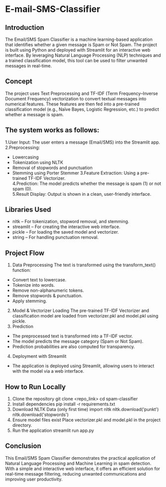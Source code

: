 # E-mail-SMS-Classifier
## Introduction
The Email/SMS Spam Classifier is a machine learning-based application that identifies whether a given message is Spam or Not Spam. The project is built using Python and deployed with Streamlit for an interactive web interface. By leveraging Natural Language Processing (NLP) techniques and a trained classification model, this tool can be used to filter unwanted messages in real-time.<br>
## Concept
The project uses Text Preprocessing and TF-IDF (Term Frequency–Inverse Document Frequency) vectorization to convert textual messages into numerical features. These features are then fed into a pre-trained classification model (e.g., Naïve Bayes, Logistic Regression, etc.) to predict whether a message is spam.<br>
## The system works as follows:
1.User Input: The user enters a message (Email/SMS) into the Streamlit app.<br>
2.Preprocessing:
 - Lowercasing
 - Tokenization using NLTK
 - Removal of stopwords and punctuation
 - Stemming using Porter Stemmer
3.Feature Extraction: Using a pre-trained TF-IDF Vectorizer.<br>
4.Prediction: The model predicts whether the message is spam (1) or not spam (0).<br>
5.Result Display: Output is shown in a clean, user-friendly interface.<br>
## Libraries Used
 - nltk – For tokenization, stopword removal, and stemming.
 - streamlit – For creating the interactive web interface.
 - pickle – For loading the saved model and vectorizer.
 - string – For handling punctuation removal.<br>
 ## Project Flow
  1. Data Preprocessing
 The text is transformed using the transform_text() function:
 - Convert text to lowercase.
 - Tokenize into words.
 - Remove non-alphanumeric tokens.
 - Remove stopwords & punctuation.
 - Apply stemming. <br>
 2. Model & Vectorizer Loading
 The pre-trained TF-IDF Vectorizer and classification model are loaded from vectorizer.pkl and model.pkl using pickle. <br>
 3. Prediction
 - The preprocessed text is transformed into a TF-IDF vector.
 - The model predicts the message category (Spam or Not Spam).
 - Prediction probabilities are also computed for transparency. <br>
 4. Deployment with Streamlit
 - The application is deployed using Streamlit, allowing users to interact with the model via a web interface. <br>
## How to Run Locally
 1. Clone the repository
    git clone <repo_link>
    cd spam-classifier<br>
 2. Install dependencies
    pip install -r requirements.txt<br>
 3. Download NLTK Data (only first time)
    import nltk
    nltk.download('punkt')
    nltk.download('stopwords')<br>
 4. Ensure model files exist
    Place vectorizer.pkl and model.pkl in the project directory.<br>
5.  Run the application
    streamlit run app.py<br>
## Conclusion
This Email/SMS Spam Classifier demonstrates the practical application of Natural Language Processing and Machine Learning in spam detection. With a simple and interactive web interface, it offers an efficient solution for real-time message filtering, reducing unwanted communications and improving user productivity. <br>
    

